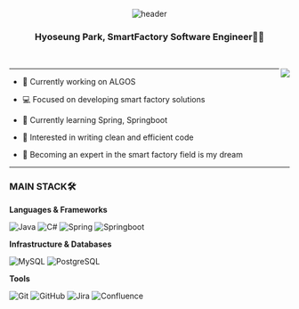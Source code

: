 <div align="center">

![header](https://capsule-render.vercel.app/api?type=waving&color=gradient&height=250&section=header&text=WELCOME!!&fontAlignY=40&desc=HYO's%20Github&descAlign=84&fontSize=60)
  
### Hyoseung Park, SmartFactory Software Engineer👩‍💻

</div>

<br />

<div align="left">

<img align="right" src="https://github-readme-stats.vercel.app/api?username=eliotxfactory91&show_icons=true&theme=dracula" />

 ---

- 🏢 Currently working on ALGOS

- 💻 Focused on developing smart factory solutions

- 🌱 Currently learning Spring, Springboot

- 🌟 Interested in writing clean and efficient code

- 🏁 Becoming an expert in the smart factory field is my dream
  
 ---

### MAIN STACK🛠️
**Languages & Frameworks**

![Java](https://img.shields.io/badge/java-003366?style=for-the-badge&logo=CoffeeScript&logoColor=white)
![C#](https://img.shields.io/badge/csharp-68217A?style=for-the-badge&logo=sharp&logoColor=white)
![Spring](https://img.shields.io/badge/Spring-6DB33F?style=for-the-badge&logo=Spring&logoColor=white)
![Springboot](https://img.shields.io/badge/Springboot-6DB33F?style=for-the-badge&logo=Springboot&logoColor=white)

**Infrastructure & Databases**

![MySQL](https://img.shields.io/badge/mysql-4479A1?style=for-the-badge&logo=mysql&logoColor=white)
![PostgreSQL](https://img.shields.io/badge/postgresql-4169E1?style=for-the-badge&logo=postgresql&logoColor=white)

**Tools**

![Git](https://img.shields.io/badge/git-F05032?style=for-the-badge&logo=git&logoColor=white)
![GitHub](https://img.shields.io/badge/github-181717?style=for-the-badge&logo=github&logoColor=white)
![Jira](https://img.shields.io/badge/jira-0052CC?style=for-the-badge&logo=jira&logoColor=white)
![Confluence](https://img.shields.io/badge/confluence-172B4D?style=for-the-badge&logo=confluence&logoColor=white)
